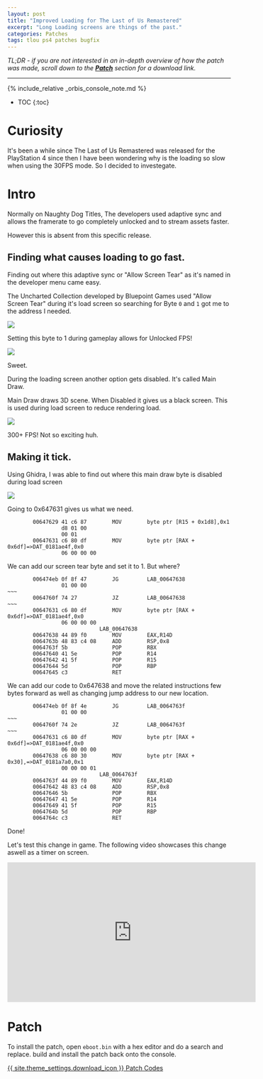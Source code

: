 ```yaml
---
layout: post
title: "Improved Loading for The Last of Us Remastered"
excerpt: "Long Loading screens are things of the past."
categories: Patches
tags: tlou ps4 patches bugfix
---
```


*TL;DR - if you are not interested in an in-depth overview of how the patch was made, scroll down to the [**Patch**](#patch) section for a download link.*

***

{% include_relative _orbis_console_note.md %}

* TOC
{:toc}

# Curiosity

It's been a while since The Last of Us Remastered was released for the PlayStation 4 since then I have been wondering why is the loading so slow when using the 30FPS mode. So I decided to investegate.

# Intro

Normally on Naughty Dog Titles, The developers used adaptive sync and allows the framerate to go completely unlocked and to stream assets faster.

However this is absent from this specific release.

## Finding what causes loading to go fast.

Finding out where this adaptive sync or "Allow Screen Tear" as it's named in the developer menu came easy.

The Uncharted Collection developed by Bluepoint Games used "Allow Screen Tear" during it's load screen so searching for Byte `0` and `1` got me to the address I needed.

![](\assets\images\t1r-fast-load\ps4ch-uc3-1.png)

Setting this byte to 1 during gameplay allows for Unlocked FPS!

![](\assets\images\t1r-fast-load\UC3-tear.png)

Sweet.

During the loading screen another option gets disabled. It's called Main Draw.

Main Draw draws 3D scene. When Disabled it gives us a black screen. This is used during load screen to reduce rendering load.

![](\assets\images\t1r-fast-load\T1R-maindraw0.png)

300+ FPS! Not so exciting huh.

## Making it tick.

Using Ghidra, I was able to find out where this main draw byte is disabled during load screen

![](\assets\images\t1r-fast-load\ghidra-maindraw-ref.png)

Going to 0x647631 gives us what we need.

```
        00647629 41 c6 87        MOV        byte ptr [R15 + 0x1d8],0x1
                 d8 01 00 
                 00 01
        00647631 c6 80 df        MOV        byte ptr [RAX + 0x6df]=>DAT_0181ae4f,0x0
                 06 00 00 00
```

We can add our screen tear byte and set it to 1. But where?

```
        006474eb 0f 8f 47        JG         LAB_00647638
                 01 00 00
~~~
        0064760f 74 27           JZ         LAB_00647638
~~~
        00647631 c6 80 df        MOV        byte ptr [RAX + 0x6df]=>DAT_0181ae4f,0x0
                 06 00 00 00
                             LAB_00647638
        00647638 44 89 f0        MOV        EAX,R14D
        0064763b 48 83 c4 08     ADD        RSP,0x8
        0064763f 5b              POP        RBX
        00647640 41 5e           POP        R14
        00647642 41 5f           POP        R15
        00647644 5d              POP        RBP
        00647645 c3              RET
```

We can add our code to 0x647638 and move the related instructions few bytes forward as well as changing jump address to our new location.

```
        006474eb 0f 8f 4e        JG         LAB_0064763f
                 01 00 00
~~~
        0064760f 74 2e           JZ         LAB_0064763f
~~~
        00647631 c6 80 df        MOV        byte ptr [RAX + 0x6df]=>DAT_0181ae4f,0x0
                 06 00 00 00
        00647638 c6 80 30        MOV        byte ptr [RAX + 0x30],=>DAT_0181a7a0,0x1
                 00 00 00 01
                             LAB_0064763f
        0064763f 44 89 f0        MOV        EAX,R14D
        00647642 48 83 c4 08     ADD        RSP,0x8
        00647646 5b              POP        RBX
        00647647 41 5e           POP        R14
        00647649 41 5f           POP        R15
        0064764b 5d              POP        RBP
        0064764c c3              RET
```

Done!

Let's test this change in game. The following video showcases this change aswell as a timer on screen.

<div align="center" class="video-container">
<iframe width="560" height="315" src="https://www.youtube.com/embed/tZjIuAdALhE?start=9" frameborder="0" allow="accelerometer; autoplay; clipboard-write; encrypted-media; gyroscope; picture-in-picture" allowfullscreen></iframe>
</div>

# Patch

To install the patch, open `eboot.bin` with a hex editor and do a search and replace. build and install the patch back onto the console.

<a href="https://github.com/illusion0001/illusion0001.github.io/blob/main/_patches/tlou1.md#improved-loading" class="button" role="button">{{ site.theme_settings.download_icon }} Patch Codes</a>